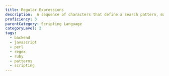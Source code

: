 ```yaml
---
title: Regular Expressions
description:  A sequence of characters that define a search pattern, mainly for use in pattern matching with strings, or string matching, i.e. “find and replace”-like operations.
proficiency: 3
parentCategory: Scripting Language
categoryLevel: 2
tags:
  - backend
  - javascript
  - perl
  - regex
  - ruby
  - patterns
  - scripting
---
```

